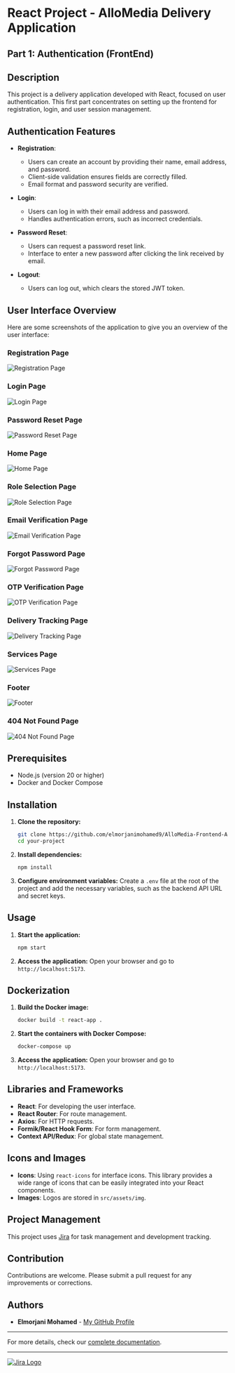 # React Project - AlloMedia Delivery Application

## Part 1: Authentication (FrontEnd)

## Description
This project is a delivery application developed with React, focused on user authentication. This first part concentrates on setting up the frontend for registration, login, and user session management.

## Authentication Features
- **Registration**: 
  - Users can create an account by providing their name, email address, and password.
  - Client-side validation ensures fields are correctly filled.
  - Email format and password security are verified.

- **Login**: 
  - Users can log in with their email address and password.
  - Handles authentication errors, such as incorrect credentials.

- **Password Reset**: 
  - Users can request a password reset link.
  - Interface to enter a new password after clicking the link received by email.

- **Logout**: 
  - Users can log out, which clears the stored JWT token.

## User Interface Overview
Here are some screenshots of the application to give you an overview of the user interface:

### Registration Page
![Registration Page](path/to/registration-screenshot.png)

### Login Page
![Login Page](path/to/login-screenshot.png)

### Password Reset Page
![Password Reset Page](path/to/reset-password-screenshot.png)

### Home Page
![Home Page](path/to/home-screenshot.png)

### Role Selection Page
![Role Selection Page](path/to/role-selection-screenshot.png)

### Email Verification Page
![Email Verification Page](path/to/email-verification-screenshot.png)

### Forgot Password Page
![Forgot Password Page](path/to/forgot-password-screenshot.png)

### OTP Verification Page
![OTP Verification Page](path/to/otp-verification-screenshot.png)

### Delivery Tracking Page
![Delivery Tracking Page](path/to/delivery-tracking-screenshot.png)

### Services Page
![Services Page](path/to/services-screenshot.png)

### Footer
![Footer](path/to/footer-screenshot.png)

### 404 Not Found Page
![404 Not Found Page](path/to/404-screenshot.png)

## Prerequisites
- Node.js (version 20 or higher)
- Docker and Docker Compose

## Installation

1. **Clone the repository:**
   ```bash
   git clone https://github.com/elmorjanimohamed9/AlloMedia-Frontend-Auth
   cd your-project
   ```

2. **Install dependencies:**
   ```bash
   npm install
   ```

3. **Configure environment variables:**
   Create a `.env` file at the root of the project and add the necessary variables, such as the backend API URL and secret keys.

## Usage

1. **Start the application:**
   ```bash
   npm start
   ```

2. **Access the application:**
   Open your browser and go to `http://localhost:5173`.

## Dockerization

1. **Build the Docker image:**
   ```bash
   docker build -t react-app .
   ```

2. **Start the containers with Docker Compose:**
   ```bash
   docker-compose up
   ```

3. **Access the application:**
   Open your browser and go to `http://localhost:5173`.

## Libraries and Frameworks

- **React**: For developing the user interface.
- **React Router**: For route management.
- **Axios**: For HTTP requests.
- **Formik/React Hook Form**: For form management.
- **Context API/Redux**: For global state management.

## Icons and Images
- **Icons**: Using `react-icons` for interface icons. This library provides a wide range of icons that can be easily integrated into your React components.
- **Images**: Logos are stored in `src/assets/img`.

## Project Management
This project uses [Jira](https://elmorjanimohamed.atlassian.net/jira/software/projects/AFA/boards/4) for task management and development tracking.

## Contribution
Contributions are welcome. Please submit a pull request for any improvements or corrections.

## Authors
- **Elmorjani Mohamed** - [My GitHub Profile](https://github.com/elmorjanimohamed9)

---

For more details, check our [complete documentation](https://elmorjanimohamed.atlassian.net/jira/software/projects/AFA/boards/4).

---

[![Jira Logo](https://upload.wikimedia.org/wikipedia/commons/8/82/Jira_%28Software%29_logo.svg)](https://elmorjanimohamed.atlassian.net/jira/software/projects/AFA/boards/4)